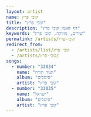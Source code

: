 ```yaml
---
layout: artist
name: קובי פרץ
title: "קובי פרץ"
description: "דף האמן קובי פרץ"
keywords: "שירים, מוזיקה, קובי פרץ"
permalink: /artists/קובי-פרץ
redirect_from:
  - /artists/list/קובי פרץ
  - /artists/קובי-פרץ/
songs:
  - number: "33034"
    name: "תגיד תודה"
    album: "סינגלים"
    artist: "קובי פרץ"
  - number: "33035"
    name: "ישראל"
    album: "סינגלים"
    artist: "קובי פרץ"
---
```

